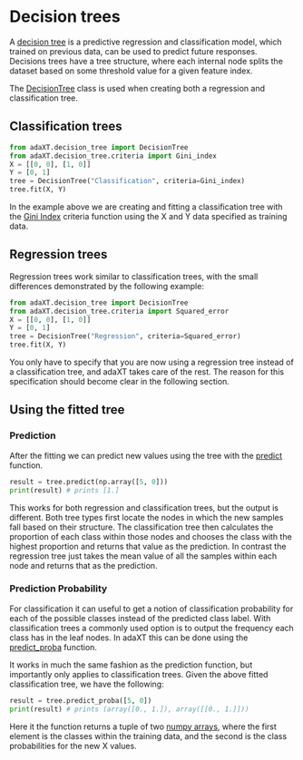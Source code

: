 # Decision trees
A [decision tree](https://en.wikipedia.org/wiki/Decision_tree) is a predictive regression and classification model, which trained on previous data, can be used to predict future responses. Decisions trees have a tree structure, where each internal node splits the dataset based on some threshold value for a given feature index.

The [DecisionTree](../tree/DecisionTree.md) class is used when creating both a regression and classification tree.

## Classification trees
```py
from adaXT.decision_tree import DecisionTree
from adaXT.decision_tree.criteria import Gini_index
X = [[0, 0], [1, 0]]
Y = [0, 1]
tree = DecisionTree("Classification", criteria=Gini_index)
tree.fit(X, Y)
```
In the example above we are creating and fitting a classification
tree with the [Gini Index](../criteria/criteria.md#adaXT.decision_tree.criteria.Gini_index) criteria function using the X and Y data specified as training data.

## Regression trees
Regression trees work similar to classification trees, with the small differences demonstrated by the following example:
```py
from adaXT.decision_tree import DecisionTree
from adaXT.decision_tree.criteria import Squared_error
X = [[0, 0], [1, 0]]
Y = [0, 1]
tree = DecisionTree("Regression", criteria=Squared_error)
tree.fit(X, Y)
```
You only have to specify that you are now using a regression tree instead of a classification tree, and adaXT takes care of the rest. The reason for this specification should become clear in the following section.

## Using the fitted tree

### Prediction
After the fitting we can predict new values using the tree with the [predict](../tree/DecisionTree.md#adaXT.decision_tree.DecisionTree.DecisionTree.predict) function.
```py
result = tree.predict(np.array([5, 0]))
print(result) # prints [1.]
```
This works for both regression and classification trees, but the output is different. Both tree types first locate the nodes in which the new samples fall based on their structure. The classification tree then calculates the proportion of each class within those nodes and chooses the class with the highest proportion and returns that value as the prediction. In contrast the regression tree just takes the mean value of all the samples within each node and returns that as the prediction.

### Prediction Probability
For classification it can useful to get a notion of classification probability for each of the possible classes instead of the predicted class label. With classification trees a commonly used option is to output the frequency each class has in the leaf nodes. In adaXT this can be done using the [predict_proba](../tree/DecisionTree.md#adaXT.decision_tree.DecisionTree.DecisionTree.predict_proba) function.

It works in much the same fashion as the prediction function, but importantly only applies to classification trees. Given the above fitted classification tree, we have the following:
```py
result = tree.predict_proba([5, 0])
print(result) # prints (array([0., 1.]), array([[0., 1.]]))
```
Here it the function returns a tuple of two [numpy arrays](https://numpy.org/doc/stable/reference/generated/numpy.array.html), where the first element is the classes within the training data, and the second is the class probabilities for the new X values.
